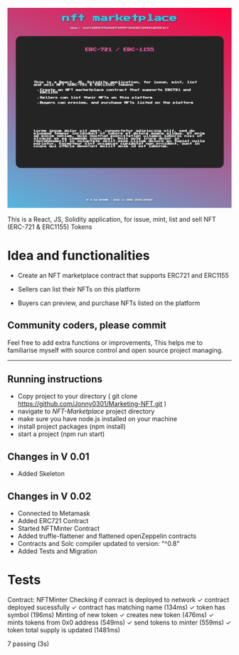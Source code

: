 ![Preview](src/assets/screenshot.png)




This is a React, JS, Solidity application, for issue, mint, list and sell NFT (ERC-721 & ERC1155) Tokens 


# Idea and functionalities 

- Create an NFT marketplace contract that supports ERC721 and ERC1155

- Sellers can list their NFTs on this platform

- Buyers can preview, and purchase NFTs listed on the platform


## Community coders, please commit

Feel free to add extra functions or improvements, This helps me to familiarise myself with source control and open source project managing.

-----





## Running instructions

- Copy project to your directory ( git clone https://github.com/Jonny0301/Marketing-NFT.git )
- navigate to _NFT-Marketplace_ project directory
- make sure you have node.js installed on your machine
- install project packages (npm install)
- start a project (npm run start)





## Changes in V 0.01

- Added Skeleton

## Changes in V 0.02

- Connected to Metamask
- Added ERC721 Contract
- Started NFTMinter Contract
- Added truffle-flattener and flattened openZeppelin contracts
- Contracts and Solc compiler updated to version: "^0.8" 
- Added Tests and Migration 

# Tests

  Contract: NFTMinter
    Checking if conract is deployed to network
      ✓ contract deployed sucessfully
      ✓ contract has matching name (134ms)
      ✓ token has symbol (196ms)
    Minting of new token
      ✓ creates new token (476ms)
      ✓ mints tokens from 0x0 address (549ms)
      ✓ send tokens to minter (559ms)
      ✓ token total supply is updated (1481ms)


  7 passing (3s)








